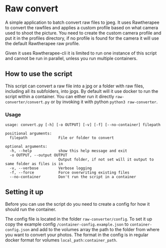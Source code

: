 # Raw convert

A simple application to batch convert raw files to jpeg. It uses Rawtherapee to convert the rawfiles and applies a custom profile based on what camera used to shoot the picture. You need to create the custom camera profile and put it in the profiles directory, if no profile is found for the camera it will use the default Rawtherapee raw profile.

Given it uses Rawtherapee-cli it is limited to run one instance of this script and cannot be run in parallel, unless you run multiple containers.

## How to use the script
This script can convert a raw file into a jpg or a folder with raw files, including all its subfolders, into jpgs. By default will it use docker to run the script within a container. You can either run it directly `raw-converter/convert.py` or by invoking it with python `python3 raw-converter`.

### Usage
```
usage: convert.py [-h] [-o OUTPUT] [-v] [-f] [--no-container] filepath

positional arguments:
  filepath              File or folder to convert

optional arguments:
  -h, --help            show this help message and exit
  -o OUTPUT, --output OUTPUT
                        Output folder, if not set will it output to same folder as files is in
  -v, --verbose         Verbose logging
  -f, --force           Force overwriting existing files
  --no-container        Don't run the script in a container
```
## Setting it up
Before you can use the script do you need to create a config for how it should run the container.

The config file is located in the folder `raw-converter/config`. To set it up copy the example config `/container-config.example.json` to `container-config.json` and add to the volumes array the path to the folder from where you want to convert your photos. The format in the config is in regular docker format for volumes `local_path:container_path`.
